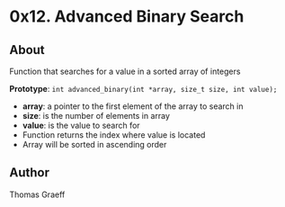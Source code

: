 # 0x12. Advanced Binary Search

## About
Function that searches for a value in a sorted array of integers  

__Prototype__: `int advanced_binary(int *array, size_t size, int value);`  
* __array__: a pointer to the first element of the array to search in 
* __size__: is the number of elements in array  
* __value__: is the value to search for  
* Function returns the index where value is located  
* Array will be sorted in ascending order  

## Author
Thomas Graeff
